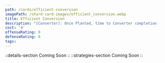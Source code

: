 ```yaml
---
path: /cards/efficient-conversion
imagePath: /shard-card-images/efficient_conversion.webp
title: Efficient Conversion
description: "[Converter]: Once Planted, time to Converter completion -20s."
cost: '4'
offenseRating: 0
defenseRating: 0
tags:
---
```

::details-section
Coming Soon
::
::strategies-section
Coming Soon
::